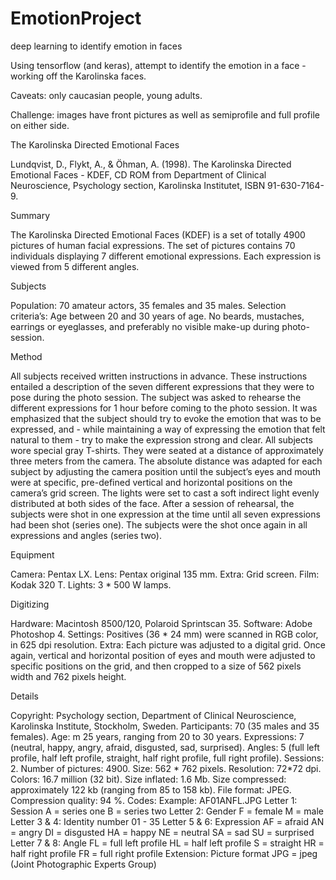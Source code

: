 # EmotionProject
deep learning to identify emotion in faces

Using tensorflow (and keras), attempt to identify the emotion in a face - working off the Karolinska faces.

Caveats: only caucasian people, young adults. 

Challenge: images have front pictures as well as semiprofile and full profile on either side.

The Karolinska Directed Emotional Faces

Lundqvist, D., Flykt, A., &  Öhman, A. (1998). The Karolinska Directed Emotional Faces - KDEF, CD ROM from Department of Clinical Neuroscience, Psychology section, Karolinska Institutet, ISBN 91-630-7164-9.

Summary

The Karolinska Directed Emotional Faces (KDEF) is a set of totally 4900 pictures of human facial expressions. The set of pictures contains 70 individuals displaying 7 different emotional expressions. Each expression is viewed from 5 different angles.

Subjects

Population: 70 amateur actors, 35 females and 35 males.
Selection criteria’s: Age between 20 and 30 years of age. No beards, mustaches, earrings or eyeglasses, and preferably no visible make-up during photo-session.

Method

All subjects received written instructions in advance. These instructions entailed a description of the seven different expressions that they were to pose during the photo session. The subject was asked to rehearse the different expressions for 1 hour before coming to the photo session. It was emphasized that the subject should try to evoke the emotion that was to be expressed, and - while maintaining a way of expressing the emotion that felt natural to them - try to make the expression strong and clear.
	All subjects wore special gray T-shirts. They were seated at a distance of approximately three meters from the camera. The absolute distance was adapted for each subject by adjusting the camera position until the subject’s eyes and mouth were at specific, pre-defined vertical and horizontal positions on the camera’s grid screen. 
	The lights were set to cast a soft indirect light evenly distributed at both sides of the face. 
After a session of rehearsal, the subjects were shot in one expression at the time until all seven expressions had been shot (series one). The subjects were the shot once again in all expressions and angles (series two).

Equipment

Camera: Pentax LX.
Lens:  Pentax original 135 mm.
Extra: Grid screen.
Film: Kodak 320 T.
Lights: 3 * 500 W lamps.

Digitizing

Hardware: Macintosh 8500/120, Polaroid Sprintscan 35.
Software: Adobe Photoshop 4.
Settings: Positives (36 * 24 mm) were scanned in RGB color, in 625 dpi resolution.
Extra: Each picture was adjusted to a digital grid. Once again, vertical and horizontal position of eyes and mouth were adjusted to specific positions on the grid, and then cropped to a size of 562 pixels width and 762 pixels height.

Details

Copyright:  Psychology section, Department of Clinical Neuroscience, 
Karolinska Institute, Stockholm, Sweden.
Participants: 70 (35 males and 35 females).
Age: m 25 years, ranging from 20 to 30 years.
Expressions: 7 (neutral, happy, angry, afraid, disgusted, sad, surprised).
Angles: 5 (full left profile, half left profile, straight, half right profile, full right profile).
Sessions: 2.
Number of pictures: 4900.
Size: 562 * 762 pixels.
Resolution: 72*72 dpi.
Colors: 16.7 million (32 bit).
Size inflated: 1.6 Mb.
Size compressed: approximately 122 kb (ranging from 85 to 158 kb).
File format: JPEG.
Compression quality: 94 %.
Codes:
	Example: AF01ANFL.JPG
		Letter 1: Session 
					A = series one
					B = series two
		Letter 2: Gender 
					F = female
					M = male
		Letter 3 & 4: Identity number
					01 - 35
		Letter 5 & 6: Expression
					AF = afraid
					AN = angry
					DI = disgusted
					HA = happy
					NE = neutral
					SA = sad
					SU = surprised
		Letter 7 & 8: Angle
					FL = full left profile
					HL = half left profile
					S = straight
					HR = half right profile
					FR = full right profile
		Extension: Picture format 
					JPG = jpeg (Joint Photographic Experts Group)
